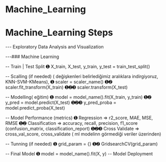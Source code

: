 # Machine_Learning


# Machine_Learning Steps

--- Exploratory Data Analysis and Visualization

---### Machine Learning

-- Train | Test Split 
➊ X_train, X_test, y_train, y_test = train_test_split()

-- Scalling (if needed) ( değişkenleri  belirlediğimiz aralıklara indirgiyoruz, KNN-SVM-KMeans), 
➊ scaler = scaler_name()
➊➋ scaler.fit_transform(X_train)
➊➋➌ scaler.transform(X_test)

-- Modelling( eğitim)
➊ model = model_name().fit(X_train, y_train)
➊➋ y_pred = model.predict(X_test)
➊➋➌ y_pred_proba = model.predict_proba(X_test)

-- Model Performance (metrics)
➊ Regression		=> r2_score, MAE, MSE, RMSE
➊➋ Classification		=> accuracy, recall, precision, f1_score (confusion_matrix, classification_report)
➊➋➌ Cross Validate	=> cross_val_score, cross_validate ( ml modelinn görmediği veriler üzerinden)

-- Tunning (if needed) 
➊ grid_param = {}
➊➋ GridsearchCV(grid_param)

-- Final Model
➊ model = model_name().fit(X, y)
-- Model Deployment
